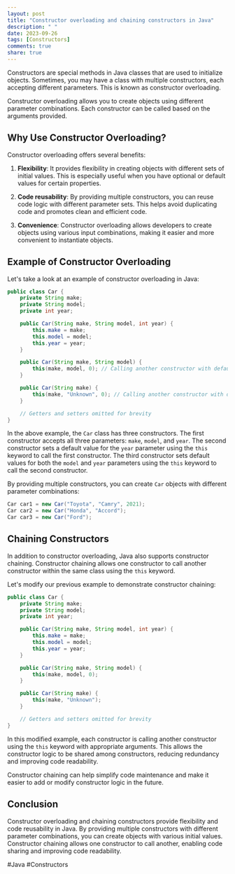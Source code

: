 ```yaml
---
layout: post
title: "Constructor overloading and chaining constructors in Java"
description: " "
date: 2023-09-26
tags: [Constructors]
comments: true
share: true
---
```


Constructors are special methods in Java classes that are used to initialize objects. Sometimes, you may have a class with multiple constructors, each accepting different parameters. This is known as constructor overloading.

Constructor overloading allows you to create objects using different parameter combinations. Each constructor can be called based on the arguments provided. 

## Why Use Constructor Overloading?

Constructor overloading offers several benefits:

1. **Flexibility**: It provides flexibility in creating objects with different sets of initial values. This is especially useful when you have optional or default values for certain properties.

2. **Code reusability**: By providing multiple constructors, you can reuse code logic with different parameter sets. This helps avoid duplicating code and promotes clean and efficient code.

3. **Convenience**: Constructor overloading allows developers to create objects using various input combinations, making it easier and more convenient to instantiate objects.

## Example of Constructor Overloading

Let's take a look at an example of constructor overloading in Java:

```java
public class Car {
    private String make;
    private String model;
    private int year;

    public Car(String make, String model, int year) {
        this.make = make;
        this.model = model;
        this.year = year;
    }

    public Car(String make, String model) {
        this(make, model, 0); // Calling another constructor with default year value
    }

    public Car(String make) {
        this(make, "Unknown", 0); // Calling another constructor with default model and year values
    }

    // Getters and setters omitted for brevity
}
```

In the above example, the `Car` class has three constructors. The first constructor accepts all three parameters: `make`, `model`, and `year`. The second constructor sets a default value for the `year` parameter using the `this` keyword to call the first constructor. The third constructor sets default values for both the `model` and `year` parameters using the `this` keyword to call the second constructor.

By providing multiple constructors, you can create `Car` objects with different parameter combinations:

```java
Car car1 = new Car("Toyota", "Camry", 2021);
Car car2 = new Car("Honda", "Accord");
Car car3 = new Car("Ford");
```

## Chaining Constructors

In addition to constructor overloading, Java also supports constructor chaining. Constructor chaining allows one constructor to call another constructor within the same class using the `this` keyword.

Let's modify our previous example to demonstrate constructor chaining:

```java
public class Car {
    private String make;
    private String model;
    private int year;

    public Car(String make, String model, int year) {
        this.make = make;
        this.model = model;
        this.year = year;
    }

    public Car(String make, String model) {
        this(make, model, 0);
    }

    public Car(String make) {
        this(make, "Unknown");
    }

    // Getters and setters omitted for brevity
}
```

In this modified example, each constructor is calling another constructor using the `this` keyword with appropriate arguments. This allows the constructor logic to be shared among constructors, reducing redundancy and improving code readability.

Constructor chaining can help simplify code maintenance and make it easier to add or modify constructor logic in the future.

## Conclusion

Constructor overloading and chaining constructors provide flexibility and code reusability in Java. By providing multiple constructors with different parameter combinations, you can create objects with various initial values. Constructor chaining allows one constructor to call another, enabling code sharing and improving code readability.

#Java #Constructors